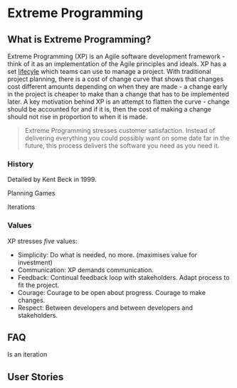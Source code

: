 # Extreme Programming 

## What is Extreme Programming?

Extreme Programming (XP) is an Agile software development framework - think of it as an implementation of the Agile principles and ideals. XP has a set [lifecyle](http://www.extremeprogramming.org/map/project.html) which teams can use to manage a project. With traditional project planning, there is a cost of change curve that shows that changes cost different amounts depending on when they are made - a change early in the project is cheaper to make than a change that has to be implemented later. A key motivation behind XP is an attempt to flatten the curve - change should be accounted for and if it is, then the cost of making a change should not rise in proportion to when it is made.   

> Extreme Programming stresses customer satisfaction. Instead of delivering everything you could possibly want on some date far in the future, this process delivers the software you need as you need it.

### History 

Detailed by Kent Beck in 1999. 

Planning Games 

Iterations 

### Values

XP stresses _five_ values: 

- Simplicity: Do what is needed, no more. (maximises value for investment)
- Communication: XP demands communication.
- Feedback: Continual feedback loop with stakeholders. Adapt process to fit the project.
- Courage: Courage to be open about progress. Courage to make changes.
- Respect: Between developers and between developers and stakeholders.


## FAQ

Is an iteration 

## User Stories 

